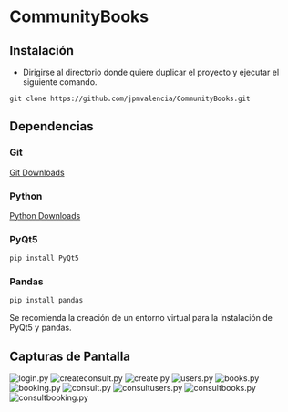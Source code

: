 # CommunityBooks

## Instalación
* Dirigirse al directorio donde quiere duplicar el proyecto y ejecutar el siguiente comando.
```git
git clone https://github.com/jpmvalencia/CommunityBooks.git
```

## Dependencias
### Git
[Git Downloads](https://git-scm.com/downloads/ "Git Downloads")

### Python
[Python Downloads](https://www.python.org/downloads/ "Python Downlaods")

### PyQt5
```python
pip install PyQt5
```

### Pandas
```python
pip install pandas
```

Se recomienda la creación de un entorno virtual para la instalación de PyQt5 y pandas.

## Capturas de Pantalla
![login.py](https://github.com/jpmvalencia/CommunityBooks/assets/129212252/ad7e47f7-a939-4bfd-adae-d55749d3a676)
![createconsult.py](https://github.com/jpmvalencia/CommunityBooks/assets/129212252/bb6f7919-c4b7-45d7-9a60-9e585836b580)
![create.py](https://github.com/jpmvalencia/CommunityBooks/assets/129212252/f7485546-90a1-49d6-9564-85825c753eca)
![users.py](https://github.com/jpmvalencia/CommunityBooks/assets/129212252/9b0492a1-5ff6-4374-9b00-8de463d7c37e)
![books.py](https://github.com/jpmvalencia/CommunityBooks/assets/129212252/8611401d-bc83-42d5-b575-79bbe81132e6)
![booking.py](https://github.com/jpmvalencia/CommunityBooks/assets/129212252/8337264e-9499-464f-b2af-bc60358ffd47)
![consult.py](https://github.com/jpmvalencia/CommunityBooks/assets/129212252/03d5e2d9-82bb-41e3-8e38-ac22bc406fd4)
![consultusers.py](https://github.com/jpmvalencia/CommunityBooks/assets/129212252/89cae6d7-77de-4ebf-b05c-c53c183cbc01)
![consultbooks.py](https://github.com/jpmvalencia/CommunityBooks/assets/129212252/fd771044-171b-4679-8d93-c5c7e013d04c)
![consultbooking.py](https://github.com/jpmvalencia/CommunityBooks/assets/129212252/07e94879-2296-4e14-81fc-e97e80218cc3)
